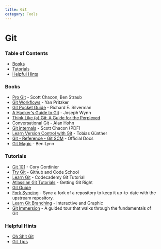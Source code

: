 ```yaml
---
title: Git
category: Tools
---
```


# Git

### Table of Contents

* [Books](#books)
* [Tutorials](#tutorials)
* [Helpful Hints](#helpful-hints)


### Books

* [Pro Git](https://git-scm.com/book/en/v2) - Scott Chacon, Ben Straub
* [Git Workflows](https://documentup.com/skwp/git-workflows-book) - Yan Pritzker
* [Git Pocket Guide](http://chimera.labs.oreilly.com/books/1230000000561/index.html) - Richard E. Silverman
* [A Hacker's Guide to Git](https://wildlyinaccurate.com/a-hackers-guide-to-git/) - Joseph Wynn
* [Think Like (a) Git: A Guide for the Perplexed](http://think-like-a-git.net/)
* [Conversational Git](http://blog.anvard.org/conversational-git/) - Alan Hohn
* [Git internals](https://github.com/pluralsight/git-internals-pdf/) - Scott Chacon (PDF)
* [Learn Version Control with Git](https://www.git-tower.com/learn/git/ebook/en/command-line/introduction) - Tobias Günther
* [Git - Reference - Git SCM](https://git-scm.com/docs) - Official Docs
* [Git Magic](http://www-cs-students.stanford.edu/~blynn/gitmagic/book.html) - Ben Lynn


### Tutorials

* [Git 101](http://cgordini.blogspot.in/2013/05/git-101.html) - Cory Gordinier
* [Try Git](https://try.github.io/) - Github and Code School
* [Learn Git](https://www.codecademy.com/learn/learn-git) - Codecademy Git Tutorial
* [Atlassian Git Tutorials](https://www.atlassian.com/git) - Getting Git Right
* [Git Guide](http://rogerdudler.github.io/git-guide/)
* [Fork Syncing](https://help.github.com/articles/syncing-a-fork/) - Sync a fork of a repository to keep it up-to-date with the upstream repository.
* [Learn Git Branching](https://learngitbranching.js.org/) - Interactive and Graphic
* [Git Immersion](http://gitimmersion.com/) - A guided tour that walks through the fundamentals of Git




### Helpful Hints

* [Oh Shit Git](http://ohshitgit.com/)
* [Git Tips](https://opensource.com/article/18/4/git-tips)
